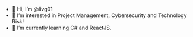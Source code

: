 - 👋 Hi, I’m @livg01
- 👀 I’m interested in Project Management, Cybersecurity and Technology Risk!
- 🌱 I’m currently learning C# and ReactJS.

<!---
livg01/livg01 is a ✨ special ✨ repository because its `README.md` (this file) appears on your GitHub profile.
You can click the Preview link to take a look at your changes.
--->
